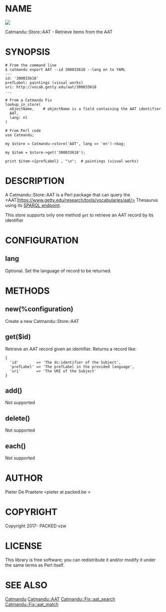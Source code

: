 # NAME

<div>
    <a href="https://travis-ci.org/thedatahub/Catmandu-Store-AAT"><img src="https://travis-ci.org/thedatahub/Catmandu-Store-AAT.svg?branch=master"></a>
</div>

Catmandu::Store::AAT - Retrieve items from the AAT

# SYNOPSIS

    # From the command line
    $ catmandu export AAT --id 300033618 --lang en to YAML
    ---
    id: '300033618'
    prefLabel: paintings (visual works)
    uri: http://vocab.getty.edu/aat/300033618
    ...

    # From a Catmandu Fix
    lookup_in_store(
      objectName,    # objectName is a field containing the AAT identifier
      AAT,
      lang: nl
    )

    # From Perl code
    use Catmandu;

    my $store = Catmandu->store('AAT', lang => 'en')->bag;

    my $item = $store->get('300033618');

    print $item->{prefLabel} , "\n";  # paintings (visual works)

# DESCRIPTION

A Catmandu::Store::AAT is a Perl package that can query the <AAT|https://www.getty.edu/research/tools/vocabularies/aat/>
Thesaurus using its [SPARQL endpoint](http://vocab.getty.edu/sparql).

This store supports only one method `get` to retrieve an AAT record by its identifier

# CONFIGURATION

## lang

Optional. Set the language of record to be returned.

# METHODS

## new(%configuration)

Create a new Catmandu::Store::AAT

## get($id)

Retrieve an AAT record given an identifier. Returns a record like:

    {
      'id'        => 'The dc:identifier of the Subject',
      'prefLabel' => 'The prefLabel in the provided language',
      'uri'       => 'The URI of the Subject'
    }

## add()

Not supported

## delete()

Not supported

## each()

Not supported

# AUTHOR

Pieter De Praetere &lt;pieter at packed.be >

# COPYRIGHT

Copyright 2017- PACKED vzw

# LICENSE

This library is free software; you can redistribute it and/or modify
it under the same terms as Perl itself.

# SEE ALSO

[Catmandu](https://metacpan.org/pod/Catmandu)
[Catmandu::AAT](https://metacpan.org/pod/Catmandu::AAT)
[Catmandu::Fix::aat\_search](https://metacpan.org/pod/Catmandu::Fix::aat_search)
[Catmandu::Fix::aat\_match](https://metacpan.org/pod/Catmandu::Fix::aat_match)

